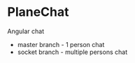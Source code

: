 # PlaneChat

Angular chat
 - master branch - 1 person chat
 - socket branch - multiple persons chat

